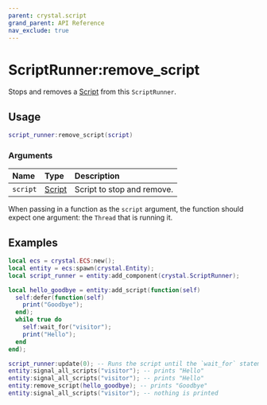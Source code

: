 ```yaml
---
parent: crystal.script
grand_parent: API Reference
nav_exclude: true
---
```


# ScriptRunner:remove_script

Stops and removes a [Script](script) from this `ScriptRunner`.

## Usage

```lua
script_runner:remove_script(script)
```

### Arguments

| Name     | Type             | Description                |
| :------- | :--------------- | :------------------------- |
| `script` | [Script](script) | Script to stop and remove. |

When passing in a function as the `script` argument, the function should expect one argument: the `Thread` that is running it.

## Examples

```lua
local ecs = crystal.ECS:new();
local entity = ecs:spawn(crystal.Entity);
local script_runner = entity:add_component(crystal.ScriptRunner);

local hello_goodbye = entity:add_script(function(self)
  self:defer(function(self)
    print("Goodbye");
  end);
  while true do
    self:wait_for("visitor");
    print("Hello");
  end
end);

script_runner:update(0); -- Runs the script until the `wait_for` statement
entity:signal_all_scripts("visitor"); -- prints "Hello"
entity:signal_all_scripts("visitor"); -- prints "Hello"
entity:remove_script(hello_goodbye); -- prints "Goodbye"
entity:signal_all_scripts("visitor"); -- nothing is printed
```
